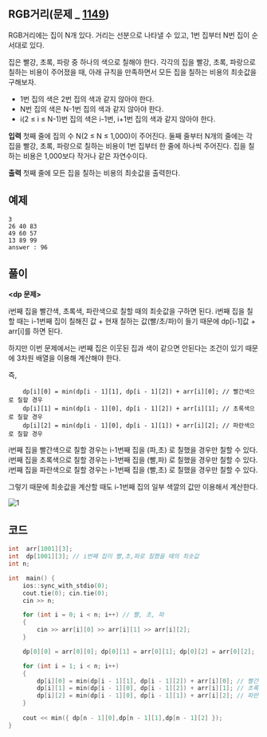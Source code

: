 
## RGB거리(문제 _ [1149](https://www.acmicpc.net/problem/1149))

RGB거리에는 집이 N개 있다. 거리는 선분으로 나타낼 수 있고, 1번 집부터 N번 집이 순서대로 있다.

집은 빨강, 초록, 파랑 중 하나의 색으로 칠해야 한다. 각각의 집을 빨강, 초록, 파랑으로 칠하는 비용이 주어졌을 때, 아래 규칙을 만족하면서 모든 집을 칠하는 비용의 최솟값을 구해보자.

-   1번 집의 색은 2번 집의 색과 같지 않아야 한다.
-   N번 집의 색은 N-1번 집의 색과 같지 않아야 한다.
-   i(2 ≤ i ≤ N-1)번 집의 색은 i-1번, i+1번 집의 색과 같지 않아야 한다.

**입력**
첫째 줄에 집의 수 N(2 ≤ N ≤ 1,000)이 주어진다. 둘째 줄부터 N개의 줄에는 각 집을 빨강, 초록, 파랑으로 칠하는 비용이 1번 집부터 한 줄에 하나씩 주어진다. 집을 칠하는 비용은 1,000보다 작거나 같은 자연수이다.

**출력**
첫째 줄에 모든 집을 칠하는 비용의 최솟값을 출력한다.

## 예제

	3
	26 40 83
	49 60 57
	13 89 99
	answer : 96

  

## 풀이

**<dp 문제>**

i번째 집을 빨간색, 초록색, 파란색으로 칠할 때의 최솟값을 구하면 된다.
i번째 집을 칠할 때는 i-1번째 집이 칠해진 값 + 현재 칠하는 값(빨/초/파)이 들기 때문에 dp[i-1]값 + arr[i]를 하면 된다.

하지만 이번 문제에서는 i번째 집은 이웃된 집과 색이 같으면 안된다는 조건이 있기 때문에 3차원 배열을 이용해 계산해야 한다.

즉,

	    dp[i][0] = min(dp[i - 1][1], dp[i - 1][2]) + arr[i][0]; // 빨간색으로 칠할 경우
		dp[i][1] = min(dp[i - 1][0], dp[i - 1][2]) + arr[i][1]; // 초록색으로 칠할 경우
		dp[i][2] = min(dp[i - 1][0], dp[i - 1][1]) + arr[i][2]; // 파란색으로 칠할 경우

i번째 집을 빨간색으로 칠할 경우는 i-1번째 집을 (파,초) 로 칠했을 경우만 칠할 수 있다.
i번째 집을 초록색으로 칠할 경우는 i-1번째 집을 (빨,파) 로 칠했을 경우만 칠할 수 있다.
i번째 집을 파란색으로 칠할 경우는 i-1번째 집을 (빨,초) 로 칠했을 경우만 칠할 수 있다.

그렇기 때문에 최솟값을 계산할 때도 i-1번째 집의 일부 색깔의 값만 이용해서 계산한다.

![1](https://user-images.githubusercontent.com/63140456/82854852-9c792900-9f44-11ea-907a-7fb89900b323.jpg)


## 코드

```cpp
int  arr[1001][3];
int  dp[1001][3]; // i번째 집이 빨,초,파로 칠했을 때의 최솟값
int n;

int  main() {
	ios::sync_with_stdio(0);
	cout.tie(0); cin.tie(0);
	cin >> n;

	for (int i = 0; i < n; i++) // 빨, 초, 파
	{
		cin >> arr[i][0] >> arr[i][1] >> arr[i][2];
	}

	dp[0][0] = arr[0][0]; dp[0][1] = arr[0][1]; dp[0][2] = arr[0][2];

	for (int i = 1; i < n; i++)
	{
		dp[i][0] = min(dp[i - 1][1], dp[i - 1][2]) + arr[i][0]; // 빨간색으로 칠할 경우
		dp[i][1] = min(dp[i - 1][0], dp[i - 1][2]) + arr[i][1]; // 초록색으로 칠할 경우
		dp[i][2] = min(dp[i - 1][0], dp[i - 1][1]) + arr[i][2]; // 파란색으로 칠할 경우
	}
	
	cout << min({ dp[n - 1][0],dp[n - 1][1],dp[n - 1][2] });
}
```